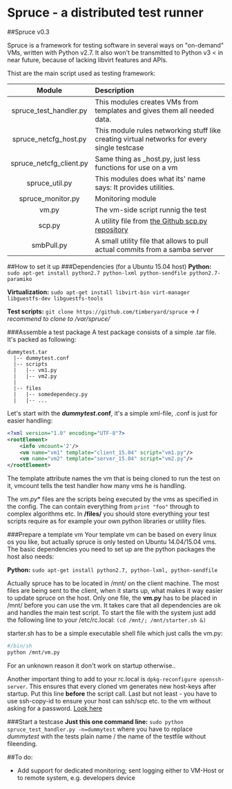 Spruce - a distributed test runner
========
##Spruce v0.3

Spruce is a framework for testing software in several ways on "on-demand" VMs, written with Python v2.7. It also won't be transmitted to Python v3 < in near future, because of lacking libvirt features and APIs.

Thist are the main script used as testing framework:


| Module | Description |
|:--------:|:-------------|
| spruce_test_handler.py | This modules creates VMs from templates and gives them all needed data. |
| spruce_netcfg_host.py | This module rules networking stuff like creating virtual networks for every single testcase |
| spruce_netcfg_client.py | Same thing as _host.py, just less functions for use on a vm |
| spruce_util.py | This modules does what its' name says: It provides utilities. |
| spruce_monitor.py | Monitoring module |
| vm.py | The vm-side script runnig the test |
| scp.py | A utility file from [the Github scp.py repository](https://github.com/jbardin/scp.py) |
| smbPull.py | A small utility file that allows to pull actual commits from a samba server |

##How to set it up
###Dependencies (for a Ubuntu 15.04 host)
**Python:** ```sudo apt-get install python2.7 python-lxml python-sendfile python2.7-paramiko```

**Virtualization:** ```sudo apt-get install libvirt-bin virt-manager libguestfs-dev libguestfs-tools```

**Test scripts:** ```git clone https://github.com/timberyard/spruce``` -> *I recommend to clone to /var/spruce/*

###Assemble a test package
A test package consists of a simple .tar file. It's packed as following:

```  
dummytest.tar
  |-- dummytest.conf
  |-- scripts
  |   |-- vm1.py
  |   |-- vm2.py
  |
  |-- files
  |   |-- somedependecy.py
  |   |-- ...
```  
Let's start with the ***dummytest*.conf**, it's a simple xml-file, .conf is just for easier handling:

```xml
<?xml version="1.0" encoding="UTF-8"?>
<rootElement>
	<info vmcount='2'/>
	<vm name="vm1" template="client_15.04" script="vm1.py"/>
	<vm name="vm2" template="server_15.04" script="vm2.py"/>
</rootElement>
```
The template attribute names the vm that is being cloned to run the test on it, vmcount tells the test handler how many vms he is handling.

The **vm*.py** files are the scripts being executed by the vms as specified in the config. The can contain everything from `print "foo"` through to complex algorithms etc. In **/files/** you should store everything your test scripts require as for example your own python libraries or utility files.

###Prepare a template vm
Your template vm can be based on every linux os you like, but actually spruce is only tested on Ubuntu 14.04/15.04 vms.
The basic dependencies you need to set up are the python packages the host also needs:

**Python:** ```sudo apt-get install python2.7, python-lxml, python-sendfile```

Actually spruce has to be located in /mnt/ on the client machine. The most files are being sent to the client, when it starts up, what makes it way easier to update spruce on the host. Only one file, the **vm.py** has to be placed in /mnt/ before you can use the vm. It takes care that all dependencies are ok and handles the main test script. To start the file with the system just add the following line to your /etc/rc.local: `(cd /mnt/; /mnt/starter.sh &)`

starter.sh has to be a simple executable shell file which just calls the vm.py:

``` sh
#/bin/sh
python /mnt/vm.py
```

For an unknown reason it don't work on startup otherwise..

Another important thing to add to your rc.local is `dpkg-reconfigure openssh-server`. This ensures that every cloned vm generates new host-keys after startup. Put this line **before** the script call. Last but not least - you have to use ssh-copy-id to ensure your host can ssh/scp etc. to the vm without asking for a password. [Look here](http://askubuntu.com/questions/46930/how-can-i-set-up-password-less-ssh-login)


###Start a testcase
**Just this one command line:** ```sudo python spruce_test_handler.py -n=dummytest``` where you have to replace *dummytest* with the tests plain name / the name of the testfile without fileending.


##To do:
- Add support for dedicated monitoring; sent logging either to VM-Host or to remote system, e.g. developers device


